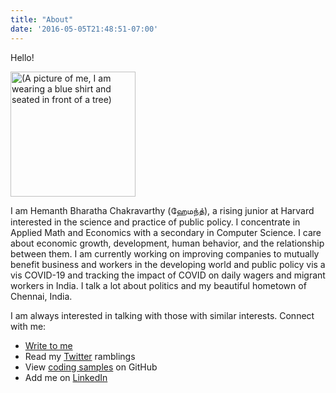 ```yaml
---
title: "About"
date: '2016-05-05T21:48:51-07:00'
---
```


Hello!

<img alt = '(A picture of me, I am wearing a blue shirt and seated in front of a tree)' width='200' src='/post/hemanth.jpg'/>

I am Hemanth Bharatha Chakravarthy (ஹேமந்த்), a rising junior at Harvard interested in the science and practice of public policy. I concentrate in Applied Math and Economics with a secondary in Computer Science. I care about economic growth, development, human behavior, and the relationship between them. I am currently working on improving companies to mutually benefit business and workers in the developing world and public policy vis a vis COVID-19 and tracking the impact of COVID on daily wagers and migrant workers in India. I talk a lot about politics and my beautiful hometown of Chennai, India.

I am always interested in talking with those with similar interests. Connect with me:

- [Write to me](mailto:hemanthbharathachakravarthy@college.harvard.edu) 
- Read my [Twitter](https://twitter.com/hemanth2510) ramblings
- View [coding samples](https://twitter.com/hemanth2510) on GitHub
- Add me on [LinkedIn](https://www.linkedin.com/in/b-hemanth/)



